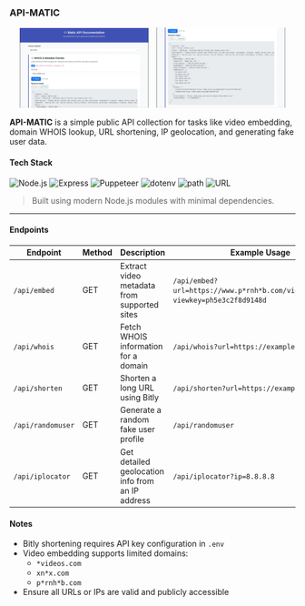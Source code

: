 ### API-MATIC

<p align="center">
  <img src="screenshot/API-Matic-1.jpg" alt="Screenshot 1" width="45%" style="margin-right: 10px;">
  <img src="screenshot/API-Matic-2.jpg" alt="Screenshot 2" width="45%">
</p>

**API-MATIC** is a simple public API collection for tasks like video embedding, domain WHOIS lookup, URL shortening, IP geolocation, and generating fake user data.

#### Tech Stack

![Node.js](https://img.shields.io/badge/Node.js-18.x+-green?logo=node.js&logoColor=white)
![Express](https://img.shields.io/badge/Express.js-Backend-blue?logo=express&logoColor=white)
![Puppeteer](https://img.shields.io/badge/Puppeteer-Web%20Automation-ff69b4?logo=puppeteer&logoColor=white)
![dotenv](https://img.shields.io/badge/dotenv-Env%20Vars-brightgreen?logo=dotenv&logoColor=white)
![path](https://img.shields.io/badge/Node%20Path-Core%20Module-blueviolet)
![URL](https://img.shields.io/badge/URL-Parser-informational)

> Built using modern Node.js modules with minimal dependencies.

---

#### Endpoints

| Endpoint           | Method | Description                                       | Example Usage                                                                 |
|--------------------|--------|---------------------------------------------------|--------------------------------------------------------------------------------|
| `/api/embed`       | GET    | Extract video metadata from supported sites       | `/api/embed?url=https://www.p*rnh*b.com/view_video.php?viewkey=ph5e3c2f8d9148d` |
| `/api/whois`       | GET    | Fetch WHOIS information for a domain              | `/api/whois?url=https://example.com`                                          |
| `/api/shorten`     | GET    | Shorten a long URL using Bitly                    | `/api/shorten?url=https://example.com`                                        |
| `/api/randomuser`  | GET    | Generate a random fake user profile               | `/api/randomuser`                                                             |
| `/api/iplocator`   | GET    | Get detailed geolocation info from an IP address  | `/api/iplocator?ip=8.8.8.8`                                                   |

#### Notes

- Bitly shortening requires API key configuration in `.env`
- Video embedding supports limited domains:
  - `*videos.com`
  - `xn*x.com`
  - `p*rnh*b.com`
- Ensure all URLs or IPs are valid and publicly accessible
